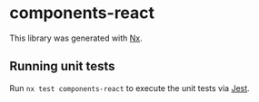 # components-react

This library was generated with [Nx](https://nx.dev).

## Running unit tests

Run `nx test components-react` to execute the unit tests via [Jest](https://jestjs.io).

